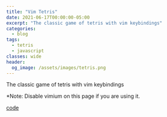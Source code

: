 ```yaml
---
title: "Vim Tetris"
date: 2021-06-17T00:00:00-05:00
excerpt: "The classic game of tetris with vim keybindings"
categories:
  - blog
tags:
  - tetris
  - javascript
classes: wide
header:
  og_image: /assets/images/tetris.png
---
```


The classic game of tetris with vim keybindings
<html>
  <head>
    <meta charset="utf-8">
    <meta name="viewport" content="width=device-width, initial-scale=1.0">
    <script src="https://cdnjs.cloudflare.com/ajax/libs/p5.js/1.3.1/p5.min.js"></script>
    <script src="/assets/tetris.js"></script>
  </head>
  <body>
    <main>
    </main>
  </body>
</html>
*Note: Disable vimium on this page if you are using it.

[code](/assets/tetris.js)


